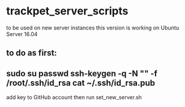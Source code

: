 # trackpet_server_scripts
to be used on new server instances
this version is working on Ubuntu Server 16.04

to do as first:
--
sudo su
passwd
ssh-keygen -q -N "" -f /root/.ssh/id_rsa
cat ~/.ssh/id_rsa.pub
--
add key to GitHub account
then run set_new_server.sh
